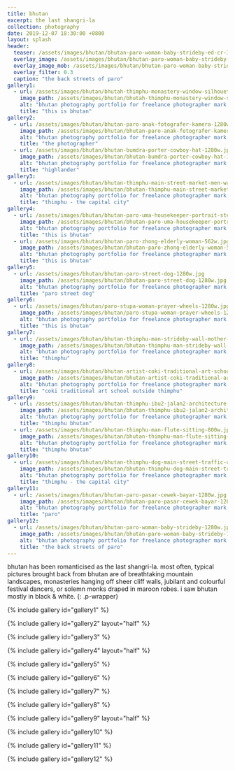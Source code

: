 ```yaml
---
title: bhutan
excerpt: the last shangri-la
collection: photography
date: 2019-12-07 18:30:00 +0800
layout: splash
header:
  teaser: /assets/images/bhutan/bhutan-paro-woman-baby-strideby-ed-cr-300w.jpg
  overlay_image: /assets/images/bhutan/bhutan-paro-woman-baby-strideby-1280w.jpg
  overlay_image_mob: /assets/images/bhutan/bhutan-paro-woman-baby-strideby-ed-cr-720w.jpg
  overlay_filter: 0.3
  caption: "the back streets of paro"
gallery1:
  - url: /assets/images/bhutan/bhutah-thimphu-monastery-window-silhouette-1280w.jpg
    image_path: /assets/images/bhutan/bhutah-thimphu-monastery-window-silhouette-1280w.jpg
    alt: "bhutan photography portfolio for freelance photographer mark l chaves"
    title: "this is bhutan"
gallery2:
  - url: /assets/images/bhutan/bhutan-paro-anak-fotografer-kamera-1280w.jpg
    image_path: /assets/images/bhutan/bhutan-paro-anak-fotografer-kamera-1280w.jpg
    alt: "bhutan photography portfolio for freelance photographer mark l chaves"
    title: "the photographer"
  - url: /assets/images/bhutan/bhutan-bumdra-porter-cowboy-hat-1280w.jpg
    image_path: /assets/images/bhutan/bhutan-bumdra-porter-cowboy-hat-1280w.jpg
    alt: "bhutan photography portfolio for freelance photographer mark l chaves"
    title: "highlander"
gallery3:
  - url: /assets/images/bhutan/bhutan-thimphu-main-street-market-men-walking-1280w.jpg
    image_path: /assets/images/bhutan/bhutan-thimphu-main-street-market-men-walking-1280w.jpg
    alt: "bhutan photography portfolio for freelance photographer mark l chaves"
    title: "thimphu - the capital city"
gallery4:
  - url: /assets/images/bhutan/bhutan-paro-uma-housekeeper-portrait-steps-562w.jpg
    image_path: /assets/images/bhutan/bhutan-paro-uma-housekeeper-portrait-steps-562w.jpg
    alt: "bhutan photography portfolio for freelance photographer mark l chaves"
    title: "this is bhutan"
  - url: /assets/images/bhutan/bhutan-paro-zhong-elderly-woman-562w.jpg
    image_path: /assets/images/bhutan/bhutan-paro-zhong-elderly-woman-562w.jpg
    alt: "bhutan photography portfolio for freelance photographer mark l chaves"
    title: "this is bhutan"
gallery5:
  - url: /assets/images/bhutan/bhutan-paro-street-dog-1280w.jpg
    image_path: /assets/images/bhutan/bhutan-paro-street-dog-1280w.jpg
    alt: "bhutan photography portfolio for freelance photographer mark l chaves"
    title: "paro street dog"
gallery6:
  - url: /assets/images/bhutan/paro-stupa-woman-prayer-wheels-1280w.jpg
    image_path: /assets/images/bhutan/paro-stupa-woman-prayer-wheels-1280w.jpg
    alt: "bhutan photography portfolio for freelance photographer mark l chaves"
    title: "this is bhutan"
gallery7:
  - url: /assets/images/bhutan/bhutan-thimphu-man-strideby-wall-mother-child-1280w.jpg
    image_path: /assets/images/bhutan/bhutan-thimphu-man-strideby-wall-mother-child-1280w.jpg
    alt: "bhutan photography portfolio for freelance photographer mark l chaves"
    title: "thimphu"
gallery8:
  - url: /assets/images/bhutan/bhutan-artist-coki-traditional-art-school-1280w.jpg
    image_path: /assets/images/bhutan/bhutan-artist-coki-traditional-art-school-1280w.jpg
    alt: "bhutan photography portfolio for freelance photographer mark l chaves"
    title: "coki traditional art school outside thimphu"
gallery9:
  - url: /assets/images/bhutan/bhutan-thimphu-ibu2-jalan2-architecture-800w.jpg
    image_path: /assets/images/bhutan/bhutan-thimphu-ibu2-jalan2-architecture-562w.jpg
    alt: "bhutan photography portfolio for freelance photographer mark l chaves"
    title: "thimphu bhutan"
  - url: /assets/images/bhutan/bhutan-thimphu-man-flute-sitting-800w.jpg
    image_path: /assets/images/bhutan/bhutan-thimphu-man-flute-sitting-562w.jpg
    alt: "bhutan photography portfolio for freelance photographer mark l chaves"
    title: "thimphu bhutan"
gallery10:
  - url: /assets/images/bhutan/bhutan-thimphu-dog-main-street-traffic-circle-1280w.jpg
    image_path: /assets/images/bhutan/bhutan-thimphu-dog-main-street-traffic-circle-1280w.jpg
    alt: "bhutan photography portfolio for freelance photographer mark l chaves"
    title: "thimphu - the capital city"
gallery11:
  - url: /assets/images/bhutan/bhutan-paro-pasar-cewek-bayar-1280w.jpg
    image_path: /assets/images/bhutan/bhutan-paro-pasar-cewek-bayar-1280w.jpg
    alt: "bhutan photography portfolio for freelance photographer mark l chaves"
    title: "paro"
gallery12:
  - url: /assets/images/bhutan/bhutan-paro-woman-baby-strideby-1280w.jpg
    image_path: /assets/images/bhutan/bhutan-paro-woman-baby-strideby-1280w.jpg
    alt: "bhutan photography portfolio for freelance photographer mark l chaves"
    title: "the back streets of paro"
---
```


<span class="dropcap clearfix">b</span>hutan has been romanticised as the last shangri-la. most often, typical pictures brought back from bhutan are of breathtaking mountain landscapes, monasteries hanging off sheer cliff walls, jubilant and colourful festival dancers, or solemn monks draped in maroon robes. i saw bhutan mostly in black & white.
{: .p-wrapper}

{% include gallery id="gallery1" %}

{% include gallery id="gallery2" layout="half" %}

{% include gallery id="gallery3" %}

{% include gallery id="gallery4" layout="half" %}

{% include gallery id="gallery5" %}

{% include gallery id="gallery6" %}

{% include gallery id="gallery7" %}

{% include gallery id="gallery8" %}

{% include gallery id="gallery9" layout="half" %}

{% include gallery id="gallery10" %}

{% include gallery id="gallery11" %}

{% include gallery id="gallery12" %}